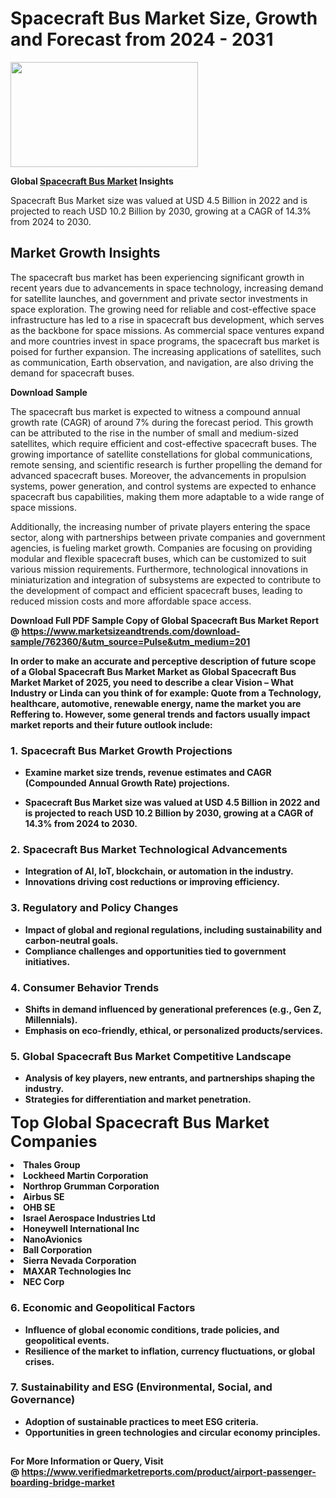 <H1>Spacecraft Bus Market Size, Growth and Forecast from 2024 - 2031</H1><img class="aligncenter size-medium wp-image-584254" src="https://thirdeyenews.in/wp-content/uploads/2024/09/Global-Market-Research-300x168.jpeg" alt="" width="300" height="168" /><p><strong>Global&nbsp;<a href="https://www.marketsizeandtrends.com/download-sample/762360/&amp;utm_source=Pulse&amp;utm_medium=201">Spacecraft Bus Market</a> Insights</strong></p><p>Spacecraft Bus Market size was valued at USD 4.5 Billion in 2022 and is projected to reach USD 10.2 Billion by 2030, growing at a CAGR of 14.3% from 2024 to 2030.</p><p><h2>Market Growth Insights</h2> <p>The spacecraft bus market has been experiencing significant growth in recent years due to advancements in space technology, increasing demand for satellite launches, and government and private sector investments in space exploration. The growing need for reliable and cost-effective space infrastructure has led to a rise in spacecraft bus development, which serves as the backbone for space missions. As commercial space ventures expand and more countries invest in space programs, the spacecraft bus market is poised for further expansion. The increasing applications of satellites, such as communication, Earth observation, and navigation, are also driving the demand for spacecraft buses.</p> <p><strong>Download Sample</strong></p> <p>The spacecraft bus market is expected to witness a compound annual growth rate (CAGR) of around 7% during the forecast period. This growth can be attributed to the rise in the number of small and medium-sized satellites, which require efficient and cost-effective spacecraft buses. The growing importance of satellite constellations for global communications, remote sensing, and scientific research is further propelling the demand for advanced spacecraft buses. Moreover, the advancements in propulsion systems, power generation, and control systems are expected to enhance spacecraft bus capabilities, making them more adaptable to a wide range of space missions.</p> <p>Additionally, the increasing number of private players entering the space sector, along with partnerships between private companies and government agencies, is fueling market growth. Companies are focusing on providing modular and flexible spacecraft buses, which can be customized to suit various mission requirements. Furthermore, technological innovations in miniaturization and integration of subsystems are expected to contribute to the development of compact and efficient spacecraft buses, leading to reduced mission costs and more affordable space access.</p> <p><strong></p><p><span class=""><strong>Download Full PDF Sample Copy of Global Spacecraft Bus Market Report</strong> @ <a href="https://www.marketsizeandtrends.com/download-sample/762360/&amp;utm_source=Pulse&amp;utm_medium=201" target="_blank">https://www.marketsizeandtrends.com/download-sample/762360/&amp;utm_source=Pulse&amp;utm_medium=201</a></span></p><p>In order to make an accurate and perceptive description of future scope of a Global&nbsp;Spacecraft Bus Market Market as Global&nbsp;Spacecraft Bus Market Market of 2025, you need to describe a clear Vision &ndash; What Industry or Linda can you think of for example: Quote from a Technology, healthcare, automotive, renewable energy, name the market you are Reffering to. However, some general trends and factors usually impact market reports and their future outlook include:</p><h3>1.&nbsp;<strong>Spacecraft Bus Market Growth Projections</strong></h3><ul><li>Examine market size trends, revenue estimates and CAGR (Compounded Annual Growth Rate) projections.</li><li><p>Spacecraft Bus Market size was valued at USD 4.5 Billion in 2022 and is projected to reach USD 10.2 Billion by 2030, growing at a CAGR of 14.3% from 2024 to 2030.</p></li></ul><h3>2.&nbsp;<strong>Spacecraft Bus Market Technological Advancements</strong></h3><ul><li>Integration of AI, IoT, blockchain, or automation in the industry.</li><li>Innovations driving cost reductions or improving efficiency.</li></ul><h3>3.&nbsp;<strong>Regulatory and Policy Changes</strong></h3><ul><li>Impact of global and regional regulations, including sustainability and carbon-neutral goals.</li><li>Compliance challenges and opportunities tied to government initiatives.</li></ul><h3>4.&nbsp;<strong>Consumer Behavior Trends</strong></h3><ul><li>Shifts in demand influenced by generational preferences (e.g., Gen Z, Millennials).</li><li>Emphasis on eco-friendly, ethical, or personalized products/services.</li></ul><h3>5.&nbsp;<strong>Global Spacecraft Bus Market Competitive Landscape</strong></h3><ul><li>Analysis of key players, new entrants, and partnerships shaping the industry.</li><li>Strategies for differentiation and market penetration.</li></ul><p data-pm-slice="1 1 []"><span style="color: inherit; font-family: inherit; font-size: 25px;">Top Global Spacecraft Bus Market Companies</span></p><div class="" data-test-id=""><p><li>Thales Group</li><li> Lockheed Martin Corporation</li><li> Northrop Grumman Corporation</li><li> Airbus SE</li><li> OHB SE</li><li> Israel Aerospace Industries Ltd</li><li> Honeywell International Inc</li><li> NanoAvionics</li><li> Ball Corporation</li><li> Sierra Nevada Corporation</li><li> MAXAR Technologies Inc</li><li> NEC Corp</li></p></div><h3>6.&nbsp;<strong>Economic and Geopolitical Factors</strong></h3><ul><li>Influence of global economic conditions, trade policies, and geopolitical events.</li><li>Resilience of the market to inflation, currency fluctuations, or global crises.</li></ul><h3>7.&nbsp;<strong>Sustainability and ESG (Environmental, Social, and Governance)</strong></h3><ul><li>Adoption of sustainable practices to meet ESG criteria.</li><li>Opportunities in green technologies and circular economy principles.</li></ul><h2><strong style="font-size: 14px;">For More Information or Query, Visit @&nbsp;</strong><a style="background-color: #ffffff; font-size: 14px;" href="https://www.marketsizeandtrends.com/report/spacecraft-bus-market/" target="_blank">https://www.verifiedmarketreports.com/product/airport-passenger-boarding-bridge-market</a></h2>
